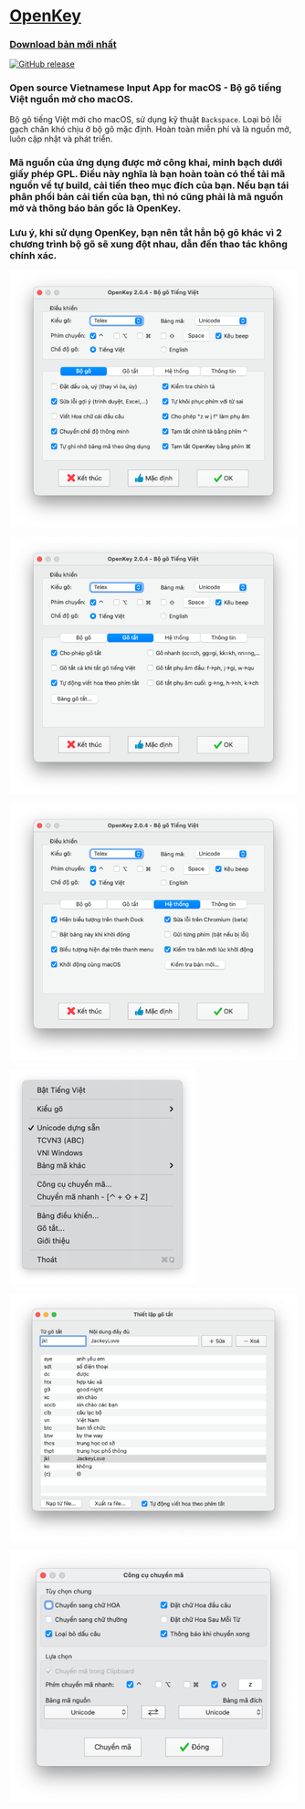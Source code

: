 # [OpenKey](http://open-key.org)

### [Download bản mới nhất](https://github.com/doanhmaple/OpenKey/releases)

[![GitHub release](https://img.shields.io/github/v/release/doanhmaple/OpenKey.svg)](https://github.com/doanhmaple/OpenKey/releases/latest)

### Open source Vietnamese Input App for macOS - Bộ gõ tiếng Việt nguồn mở cho macOS.

Bộ gõ tiếng Việt mới cho macOS, sử dụng kỹ thuật `Backspace`. Loại bỏ lỗi gạch chân khó chịu ở bộ gõ mặc định. Hoàn toàn miễn phí và là nguồn mở, luôn cập nhật và phát triển.

### Mã nguồn của ứng dụng được mở công khai, minh bạch dưới giấy phép GPL. Điều này nghĩa là bạn hoàn toàn có thể tải mã nguồn về tự build, cải tiến theo mục đích của bạn. Nếu bạn tái phân phối bản cải tiến của bạn, thì nó cũng phải là mã nguồn mở và thông báo bản gốc là OpenKey.

### Lưu ý, khi sử dụng OpenKey, bạn nên tắt hẳn bộ gõ khác vì 2 chương trình bộ gõ sẽ xung đột nhau, dẫn đến thao tác không chính xác.

![Giao diện](https://github.com/doanhmaple/hdh-slide/raw/main/images/openkey-main-control.png "Main UI")

![Giao diện](https://github.com/doanhmaple/hdh-slide/raw/main/images/openkey-main-control-2.png "Main UI")

![Giao diện](https://github.com/doanhmaple/hdh-slide/raw/main/images/openkey-main-control-3.png "Main UI")

![Menu](https://github.com/doanhmaple/hdh-slide/raw/main/images/openkey-small-control.png "Menu bar")

![Gõ tắt](https://github.com/doanhmaple/hdh-slide/raw/main/images/openkey-macro.png "Macro")

![Chuyển mã](https://github.com/doanhmaple/hdh-slide/raw/main/images/openkey-convert-tool.png "ConvertTool")